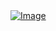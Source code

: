 <a href="https://bootstrap-simple-web.netlify.app/">
  <img src="https://github.com/user-attachments/assets/07f510bb-3e67-40d8-93e4-295a8909d633" alt="Image">
</a>
